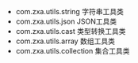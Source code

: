 * com.zxa.utils.string 字符串工具类 
* com.zxa.utils.json JSON工具类 
* com.zxa.utils.cast 类型转换工具类 
* com.zxa.utils.array 数组工具类 
* com.zxa.utils.collection 集合工具类 
